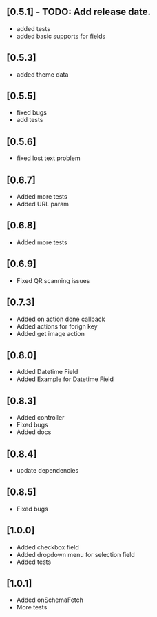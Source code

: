 <!-- @format -->

## [0.5.1] - TODO: Add release date.

- added tests
- added basic supports for fields

## [0.5.3]

- added theme data

## [0.5.5]

- fixed bugs
- add tests

## [0.5.6]

- fixed lost text problem

## [0.6.7]

- Added more tests
- Added URL param

## [0.6.8]

- Added more tests

## [0.6.9]

- Fixed QR scanning issues

## [0.7.3]

- Added on action done callback
- Added actions for forign key
- Added get image action

## [0.8.0]

- Added Datetime Field
- Added Example for Datetime Field

## [0.8.3]

- Added controller
- Fixed bugs
- Added docs

## [0.8.4]

- update dependencies

## [0.8.5]

- Fixed bugs

## [1.0.0]

- Added checkbox field
- Added dropdown menu for selection field
- Added tests

## [1.0.1]

- Added onSchemaFetch
- More tests
